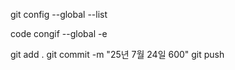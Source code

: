 git config --global --list

code congif --global -e


git add .
git commit -m "25년 7월 24일 600"
git push